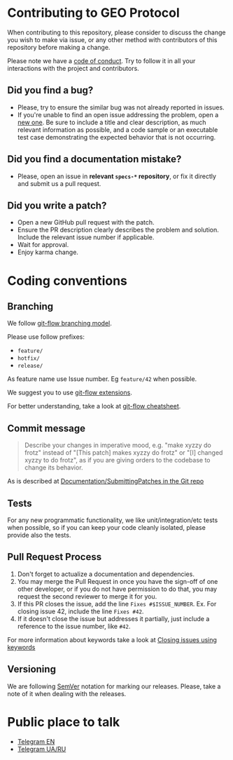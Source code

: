 # Contributing to GEO Protocol

When contributing to this repository, please consider to discuss the change you wish to make via issue,
or any other method with contributors of this repository before making a change.

Please note we have a [code of conduct](CODE_OF_CONDUCT.md). Try to follow it in all your interactions with the project and contributors.

## Did you find a bug?

* Please, try to ensure the similar bug was not already reported in issues.
* If you're unable to find an open issue addressing the problem, open a [new one](https://github.com/GEO-Project/network-client/issues/new). Be sure to include a title and clear description, as much relevant information as possible, and a code sample or an executable test case demonstrating the expected behavior that is not occurring.

## Did you find a documentation mistake?

* Please, open an issue in __relevant `specs-*` repository__, or fix it directly and submit us a pull request.

## Did you write a patch?

* Open a new GitHub pull request with the patch.
* Ensure the PR description clearly describes the problem and solution. Include the relevant issue number if applicable.
* Wait for approval.
* Enjoy karma change.

# Coding conventions

## Branching

We follow [git-flow branching model](http://nvie.com/posts/a-successful-git-branching-model/).

Please use follow prefixes:
* `feature/`
* `hotfix/`
* `release/`

As feature name use Issue number. Eg `feature/42` when possible.

We suggest you to use [git-flow extensions](https://github.com/nvie/gitflow).

For better understanding, take a look at [git-flow cheatsheet](https://danielkummer.github.io/git-flow-cheatsheet/).


## Commit message
> Describe your changes in imperative mood, e.g. "make xyzzy do frotz" instead of "[This patch] makes xyzzy do frotz" or "[I] changed xyzzy to do frotz", as if you are giving orders to the codebase to change its behavior.

As is described at [Documentation/SubmittingPatches in the Git repo](https://git.kernel.org/pub/scm/git/git.git/tree/Documentation/SubmittingPatches?id=HEAD#n133)

## Tests

For any new programmatic functionality, we like unit/integration/etc tests when possible, so if you can keep your code cleanly isolated, please provide also the tests.

## Pull Request Process

1. Don't forget to actualize a documentation and dependencies.
1. You may merge the Pull Request in once you have the sign-off of one other developer, or if you do not have permission to do that, you may request the second reviewer to merge it for you.
1. If this PR closes the issue, add the line `Fixes #$ISSUE_NUMBER`. Ex. For closing issue 42, include the line `Fixes #42`.
1. If it doesn't close the issue but addresses it partially, just include a reference to the issue number, like `#42`.

For more information about keywords take a look at [Closing issues using keywords](https://help.github.com/articles/closing-issues-using-keywords/)

## Versioning

We are following [SemVer](https://semver.org/) notation for marking our releases. Please, take a note of it when dealing with the releases.

# Public place to talk

* [Telegram EN](https://t.me/geopeopleeng)
* [Telegram UA/RU](http://t.me/geopeoplegroup)
